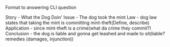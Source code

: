 Format to answering CLI question

Story - What the Dog Doin'
Issue - The dog took the mint
Law - dog law states that taking the mint is committing mint-theft(Define, describe)
Application - since mint-theft is a crime(what da crime they commit?)
Conclusion - the dog is liable and gonna get leashed and made to sit(liable? remedies (damages, injunction))
